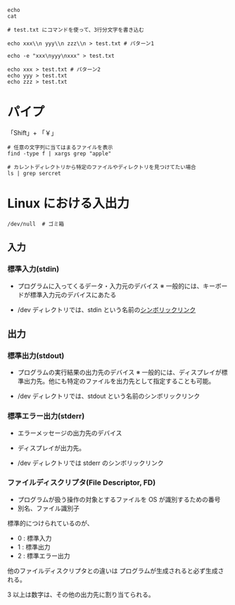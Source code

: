 
```
echo 
cat

# test.txt にコマンドを使って、3行分文字を書き込む

echo xxx\\n yyy\\n zzz\\n > test.txt # パターン1

echo -e "xxx\nyyy\nxxx" > test.txt

echo xxx > test.txt # パターン2
echo yyy > test.txt
echo zzz > test.txt

```

# パイプ
「Shift」+ 「￥」

```
# 任意の文字列に当てはまるファイルを表示
find -type f | xargs grep "apple"

# カレントディレクトリから特定のファイルやディレクトリを見つけてたい場合
ls | grep sercret
```

# Linux における入出力

```
/dev/null  # ゴミ箱 
```

## 入力
### 標準入力(stdin)
- プログラムに入ってくるデータ・入力元のデバイス
※ 一般的には、キーボードが標準入力元のデバイスにあたる

- /dev ディレクトリでは、stdin という名前の[シンボリックリンク](https://envader.plus/course/1/scenario/1025)


## 出力
### 標準出力(stdout)
- プログラムの実行結果の出力先のデバイス
※ 一般的には、ディスプレイが標準出力先。他にも特定のファイルを出力先として指定することも可能。

- /dev ディレクトリでは、stdout という名前のシンボリックリンク
### 標準エラー出力(stderr)
- エラーメッセージの出力先のデバイス
- ディスプレイが出力先。

- /dev ディレクトリでは stderr のシンボリックリンク

### ファイルディスクリプタ(File Descriptor, FD)
- プログラムが扱う操作の対象とするファイルを OS が識別するための番号
- 別名、ファイル識別子

標準的につけられているのが、
- 0 : 標準入力
- 1 : 標準出力
- 2 : 標準エラー出力

他のファイルディスクリプタとの違いは
プログラムが生成されると必ず生成される。

3 以上は数字は、その他の出力先に割り当てられる。